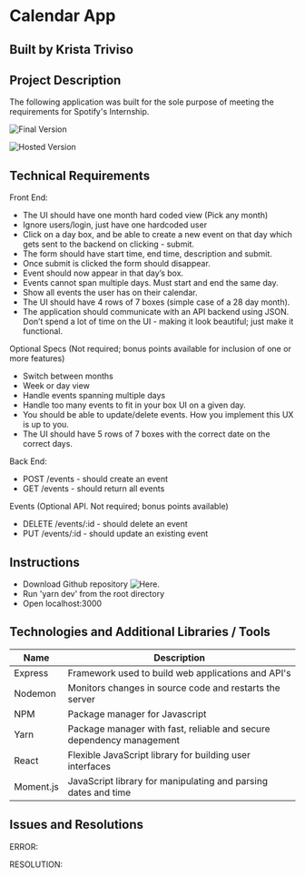 # Calendar App
## Built by Krista Triviso

## Project Description

The following application was built for the sole purpose of meeting the requirements for Spotify's Internship.

![Final Version](https://github.com/ktriviso/calendar)

![Hosted Version]()

## Technical Requirements

Front End:
- The UI should have one month hard coded view (Pick any month)
- Ignore users/login, just have one hardcoded user
- Click on a day box, and be able to create a new event on that day which gets sent to the backend on clicking - submit.
- The form should have start time, end time, description and submit.
- Once submit is clicked the form should disappear.
- Event should now appear in that day’s box.
- Events cannot span multiple days. Must start and end the same day.
- Show all events the user has on their calendar.
- The UI should have 4 rows of 7 boxes (simple case of a 28 day month).
- The application should communicate with an API backend using JSON. Don’t spend a lot of time on the UI - making it look beautiful; just make it functional.

Optional Specs (Not required; bonus points available for inclusion of one or more features)
- Switch between months
- Week or day view
- Handle events spanning multiple days
- Handle too many events to fit in your box UI on a given day.
- You should be able to update/delete events. How you implement this UX is up to you.
- The UI should have 5 rows of 7 boxes with the correct date on the correct days.

Back End:
- POST /events - should create an event
- GET /events - should return all events

Events (Optional API. Not required; bonus points available)
- DELETE /events/:id - should delete an event
- PUT /events/:id - should update an existing event

## Instructions

-   Download Github repository ![Here](https://github.com/ktriviso/calendar).
-   Run 'yarn dev' from the root directory
-   Open localhost:3000

## Technologies and Additional Libraries / Tools

| Name            | Description                                                          |
| --------------- | -------------------------------------------------------------------- |
| Express         | Framework used to build web applications and API's                   |
| Nodemon         | Monitors changes in source code and restarts the server              |
| NPM             | Package manager for Javascript                                       |
| Yarn            | Package manager with fast, reliable and secure dependency management |
| React           | Flexible JavaScript library for building user interfaces             |
| Moment.js       | JavaScript library for manipulating and parsing dates and time       |

## Issues and Resolutions

ERROR:

RESOLUTION:
